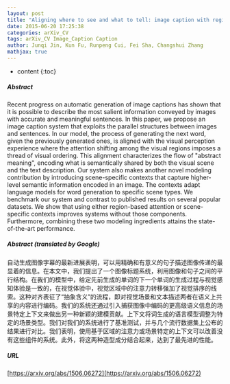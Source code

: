 ```yaml
---
layout: post
title: "Aligning where to see and what to tell: image caption with region-based attention and scene factorization"
date: 2015-06-20 17:25:38
categories: arXiv_CV
tags: arXiv_CV Image_Caption Caption
author: Junqi Jin, Kun Fu, Runpeng Cui, Fei Sha, Changshui Zhang
mathjax: true
---
```


* content
{:toc}

##### Abstract
Recent progress on automatic generation of image captions has shown that it is possible to describe the most salient information conveyed by images with accurate and meaningful sentences. In this paper, we propose an image caption system that exploits the parallel structures between images and sentences. In our model, the process of generating the next word, given the previously generated ones, is aligned with the visual perception experience where the attention shifting among the visual regions imposes a thread of visual ordering. This alignment characterizes the flow of "abstract meaning", encoding what is semantically shared by both the visual scene and the text description. Our system also makes another novel modeling contribution by introducing scene-specific contexts that capture higher-level semantic information encoded in an image. The contexts adapt language models for word generation to specific scene types. We benchmark our system and contrast to published results on several popular datasets. We show that using either region-based attention or scene-specific contexts improves systems without those components. Furthermore, combining these two modeling ingredients attains the state-of-the-art performance.

##### Abstract (translated by Google)
自动生成图像字幕的最新进展表明，可以用精确和有意义的句子描述图像传递的最显着的信息。在本文中，我们提出了一个图像标题系统，利用图像和句子之间的平行结构。在我们的模型中，给定先前生成的单词的下一个单词的生成过程与视觉感知体验是一致的，在视觉体验中，视觉区域中的注意力转移强加了视觉排序的线索。这种对齐表征了“抽象含义”的流程，即对视觉场景和文本描述两者在语义上共享的内容进行编码。我们的系统还通过引入捕获图像中编码的更高级语义信息的场景特定上下文来做出另一种新颖的建模贡献。上下文将词生成的语言模型调整为特定的场景类型。我们对我们的系统进行了基准测试，并与几个流行数据集上公布的结果进行对比。我们表明，使用基于区域的注意力或场景特定的上下文可以改善没有这些组件的系统。此外，将这两种造型成分结合起来，达到了最先进的性能。

##### URL
[https://arxiv.org/abs/1506.06272](https://arxiv.org/abs/1506.06272)

